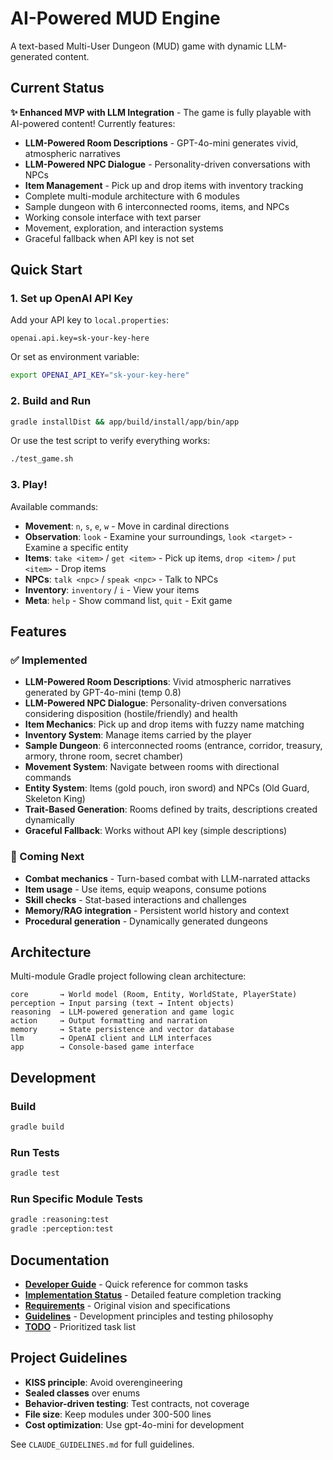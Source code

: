 # AI-Powered MUD Engine

A text-based Multi-User Dungeon (MUD) game with dynamic LLM-generated content.

## Current Status

**✨ Enhanced MVP with LLM Integration** - The game is fully playable with AI-powered content! Currently features:

- **LLM-Powered Room Descriptions** - GPT-4o-mini generates vivid, atmospheric narratives
- **LLM-Powered NPC Dialogue** - Personality-driven conversations with NPCs
- **Item Management** - Pick up and drop items with inventory tracking
- Complete multi-module architecture with 6 modules
- Sample dungeon with 6 interconnected rooms, items, and NPCs
- Working console interface with text parser
- Movement, exploration, and interaction systems
- Graceful fallback when API key is not set

## Quick Start

### 1. Set up OpenAI API Key

Add your API key to `local.properties`:
```properties
openai.api.key=sk-your-key-here
```

Or set as environment variable:
```bash
export OPENAI_API_KEY="sk-your-key-here"
```

### 2. Build and Run

```bash
gradle installDist && app/build/install/app/bin/app
```

Or use the test script to verify everything works:
```bash
./test_game.sh
```

### 3. Play!

Available commands:
- **Movement**: `n`, `s`, `e`, `w` - Move in cardinal directions
- **Observation**: `look` - Examine your surroundings, `look <target>` - Examine a specific entity
- **Items**: `take <item>` / `get <item>` - Pick up items, `drop <item>` / `put <item>` - Drop items
- **NPCs**: `talk <npc>` / `speak <npc>` - Talk to NPCs
- **Inventory**: `inventory` / `i` - View your items
- **Meta**: `help` - Show command list, `quit` - Exit game

## Features

### ✅ Implemented
- **LLM-Powered Room Descriptions**: Vivid atmospheric narratives generated by GPT-4o-mini (temp 0.8)
- **LLM-Powered NPC Dialogue**: Personality-driven conversations considering disposition (hostile/friendly) and health
- **Item Mechanics**: Pick up and drop items with fuzzy name matching
- **Inventory System**: Manage items carried by the player
- **Sample Dungeon**: 6 interconnected rooms (entrance, corridor, treasury, armory, throne room, secret chamber)
- **Movement System**: Navigate between rooms with directional commands
- **Entity System**: Items (gold pouch, iron sword) and NPCs (Old Guard, Skeleton King)
- **Trait-Based Generation**: Rooms defined by traits, descriptions created dynamically
- **Graceful Fallback**: Works without API key (simple descriptions)

### 🔄 Coming Next
- **Combat mechanics** - Turn-based combat with LLM-narrated attacks
- **Item usage** - Use items, equip weapons, consume potions
- **Skill checks** - Stat-based interactions and challenges
- **Memory/RAG integration** - Persistent world history and context
- **Procedural generation** - Dynamically generated dungeons

## Architecture

Multi-module Gradle project following clean architecture:

```
core       → World model (Room, Entity, WorldState, PlayerState)
perception → Input parsing (text → Intent objects)
reasoning  → LLM-powered generation and game logic
action     → Output formatting and narration
memory     → State persistence and vector database
llm        → OpenAI client and LLM interfaces
app        → Console-based game interface
```

## Development

### Build
```bash
gradle build
```

### Run Tests
```bash
gradle test
```

### Run Specific Module Tests
```bash
gradle :reasoning:test
gradle :perception:test
```

## Documentation

- **[Developer Guide](docs/DEVELOPER_GUIDE.md)** - Quick reference for common tasks
- **[Implementation Status](docs/IMPLEMENTATION_STATUS.md)** - Detailed feature completion tracking
- **[Requirements](docs/requirements.txt)** - Original vision and specifications
- **[Guidelines](CLAUDE_GUIDELINES.md)** - Development principles and testing philosophy
- **[TODO](TODO.md)** - Prioritized task list

## Project Guidelines

- **KISS principle**: Avoid overengineering
- **Sealed classes** over enums
- **Behavior-driven testing**: Test contracts, not coverage
- **File size**: Keep modules under 300-500 lines
- **Cost optimization**: Use gpt-4o-mini for development

See `CLAUDE_GUIDELINES.md` for full guidelines.